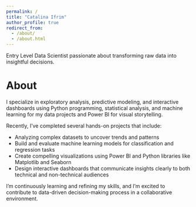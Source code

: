 ```yaml
---
permalink: /
title: "Catalina Ifrim"
author_profile: true
redirect_from: 
  - /about/
  - /about.html
---
```



Entry Level Data Scientist passionate about transforming raw data into insightful decisions. 

# About
I specialize in exploratory analysis, predictive modeling, and interactive dashboards using Python programming, statistical analysis, and machine learning for my data projects and Power BI for visual storytelling.

Recently, I’ve completed several hands-on projects that include: 
- Analyzing complex datasets to uncover trends and patterns
- Build and evaluate machine learning models for classification and regression tasks
- Create compelling visualizations using Power BI and Python libraries like Matplotlib and Seaborn
- Design interactive dashboards that communicate insights clearly to both technical and non-technical audiences

I’m continuously learning and refining my skills, and I’m excited to contribute to data-driven decision-making process in a collaborative environment.